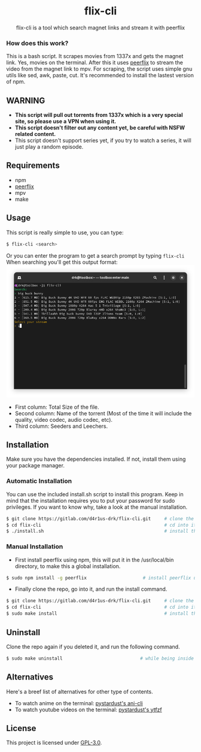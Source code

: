 <h1 align="center">flix-cli</h1>
<p align="center">flix-cli is a tool which search magnet links and stream it with peerflix</p>

### How does this work?
This is a bash script. It scrapes movies from 1337x and gets the magnet link. Yes, movies on the terminal.
After this it uses [peerflix](https://github.com/mafintosh/peerflix) to stream the video from the magnet link to mpv.
For scraping, the script uses simple gnu utils like sed, awk, paste, cut. It's recommended to install the lastest version of npm.

## WARNING
- **This script will pull out torrents from 1337x which is a very special site, so please use a VPN when using it.**
- **This script doesn't filter out any content yet, be careful with NSFW related content.**
- This script doesn't support series yet, if you try to watch a series, it will just play a random episode.

## Requirements
* npm
* [peerflix](https://github.com/mafintosh/peerflix)
* mpv
* make

## Usage
This script is really simple to use, you can type:
``` sh
$ flix-cli <search>
```
Or you can enter the program to get a search prompt by typing `flix-cli`
When searching you'll get this output format:
![Output Example](./data/output-example.png "Output Example")
- First column: Total Size of the file.
- Second column: Name of the torrent (Most of the time it will include the quality, video codec, audio codec, etc).
- Third column: Seeders and Leechers.

## Installation
Make sure you have the dependencies installed. If not, install them using your package manager.

### Automatic Installation
You can use the included install.sh script to install this program.
Keep in mind that the installation requires you to put your password for sudo privileges. If you want to know why, take a look at the manual installation.
```sh
$ git clone https://gitlab.com/d4r1us-drk/flix-cli.git     # clone the repo
$ cd flix-cli                                              # cd into it
$ ./install.sh                                             # install the script
```

### Manual Installation
* First install peerflix using npm, this will put it in the /usr/local/bin directory, to make this a global installation.
```sh
$ sudo npm install -g peerflix                     # install peerflix using npm
```
* Finally clone the repo, go into it, and run the install command.
```sh
$ git clone https://gitlab.com/d4r1us-drk/flix-cli.git     # clone the repo
$ cd flix-cli                                              # cd into it
$ sudo make install                                        # install the script
```

## Uninstall
Clone the repo again if you deleted it, and run the following command.
```sh
$ sudo make uninstall                             # while being inside the repo
```

## Alternatives
Here's a breef list of alternatives for other type of contents.
- To watch anime on the terminal: [pystardust's ani-cli](https://github.com/pystardust/ani-cli "ani-cli")
- To watch youtube videos on the terminal: [pystardust's ytfzf](https://github.com/pystardust/ytfzf "ytfzf")

## License
This project is licensed under [GPL-3.0](https://raw.githubusercontent.com/Illumina/licenses/master/gpl-3.0.txt).
